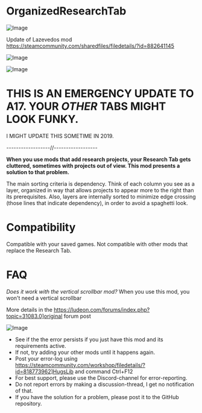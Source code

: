 # OrganizedResearchTab

![Image](https://i.imgur.com/buuPQel.png)

Update of Lazevedos mod
https://steamcommunity.com/sharedfiles/filedetails/?id=882641145

![Image](https://i.imgur.com/pufA0kM.png)

	
![Image](https://i.imgur.com/Z4GOv8H.png)

# THIS IS AN EMERGENCY UPDATE TO A17. YOUR *OTHER* TABS MIGHT LOOK FUNKY.

I MIGHT UPDATE THIS SOMETIME IN 2019.


------------------//------------------

**When you use mods that add research projects, your Research Tab gets cluttered, sometimes with projects out of view. This mod presents a solution to that problem.**

The main sorting criteria is dependency. Think of each column you see as a layer, organized in way that allows projects to appear more to the right than its prerequisites. Also, layers are internally sorted to minimize edge crossing (those lines that indicate dependency), in order to avoid a spaghetti look.

# Compatibility

Compatible with your saved games. Not compatible with other mods that replace the Research Tab.

# FAQ

*Does it work with the vertical scrollbar mod?*
When you use this mod, you won't need a vertical scrollbar

More details in the https://ludeon.com/forums/index.php?topic=31083.0]original forum post

![Image](https://i.imgur.com/PwoNOj4.png)



-  See if the the error persists if you just have this mod and its requirements active.
-  If not, try adding your other mods until it happens again.
-  Post your error-log using https://steamcommunity.com/workshop/filedetails/?id=818773962]HugsLib and command Ctrl+F12
-  For best support, please use the Discord-channel for error-reporting.
-  Do not report errors by making a discussion-thread, I get no notification of that.
-  If you have the solution for a problem, please post it to the GitHub repository.




